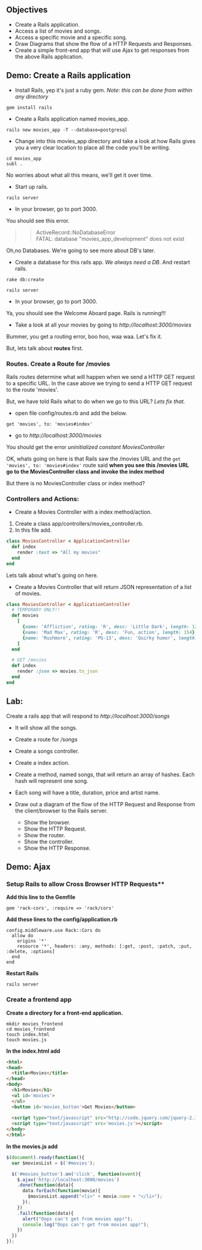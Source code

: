 ## Objectives
* Create a Rails application.
* Access a list of movies and songs.
* Access a specific movie and a specific song.
* Draw Diagrams that show the flow of a HTTP Requests and Responses.
* Create a simple front-end app that will use Ajax to get responses from the above Rails application.


## Demo: Create a Rails application

* Install Rails, yep it's just a ruby gem. *Note: this can be done from within any directory*  

```
gem install rails
```  
* Create a Rails application named movies_app. 

```
rails new movies_app -T --database=postgresql
```    

* Change into this movies_app directory and take a look at how Rails gives you a very clear location to place all the code you'll be writing. 


```
cd movies_app
subl .

```

No worries about what all this means, we'll get it over time.

* Start up rails.  

```
rails server
```

* In your browser, go to port 3000.

You should see this error. 
>> ActiveRecord::NoDatabaseError  
>> FATAL: database "movies_app_development" does not exist  

Oh,no Databases. We're going to see more about DB's later.


* Create a database for this rails app. *We always need a DB*. And restart rails.

```
rake db:create

rails server
```

* In your browser, go to port 3000.

Ya, you should see the Welcome Aboard page. Rails is running!!!


* Take a look at all your movies by going to *http://localhost:3000/movies*  

Bummer, you get a routing error, boo hoo, waa waa. Let's fix it.

But, lets talk about **routes** first. 

### Routes. Create a Route for /movies

Rails routes determine what will happen when we send a HTTP GET request to a specific URL. In the case above we trying to send a HTTP GET request to the route 'movies'.

But, we have told Rails what to do when we go to this URL? *Lets fix that.*

* open file config/routes.rb and add the below.  

```
get 'movies', to: 'movies#index'
```

* go to *http://localhost:3000/movies*

You should get the error *uninitialized constant MoviesController*

OK, whats going on here is that Rails saw the /movies URL and the ``get 'movies', to: 'movies#index'`` route said **when you see this /movies URL go to the MoviesController class and invoke the index method**

But there is no MoviesController class or index method?

### Controllers and Actions: 

* Create a Movies Controller with a index method/action.

1. Create a class app/controllers/movies_controller.rb.  
2. In this file add. 

```ruby
class MoviesController < ApplicationController
  def index
    render :text => "All my movies"
  end
end
```

Lets talk about what's going on here.

* Create a Movies Controller that will return JSON representation of a list of movies.  

```ruby
class MoviesController < ApplicationController
  # TEMPORARY ONLY!!
  def movies 
    [
      {name: 'Affliction', rating: 'R', desc: 'Little Dark', length: 123},
      {name: 'Mad Max', rating: 'R', desc: 'Fun, action', length: 154},
      {name: 'Rushmore', rating: 'PG-13', desc: 'Quirky humor', length: 105}
    ]
  end 

  # GET /movies
  def index
    render :json => movies.to_json
  end
end
```

## Lab:

Create a rails app that will respond to *http://localhost:3000/songs*

* It will show all the songs. 
* Create a route for */songs*  
* Create a songs controller.  
* Create a index action.  
* Create a method, named songs, that will return an array of hashes. Each hash will represent one song.  
* Each song will have a title, duration, price and artist name.

* Draw out a diagram of the flow of the HTTP Request and Response from the client/browser to the Rails server. 
	* Show the browser.  
	* Show the HTTP Request.  
	* Show the router.  
	* Show the controller.  
	* Show the HTTP Response.  


## Demo: Ajax 
### Setup Rails to allow Cross Browser HTTP Requests**

**Add this line to the Gemfile**
```
gem 'rack-cors', :require => 'rack/cors'
```

**Add these lines to the config/application.rb**

```
config.middleware.use Rack::Cors do
  allow do
    origins '*'
    resource '*', headers: :any, methods: [:get, :post, :patch, :put, :delete, :options]
  end
end
```

**Restart Rails**

```
rails server
```

### Create a frontend app

**Create a directory for a front-end application.**

```
mkdir movies_frontend
cd movies_frontend
touch index.html
touch movies.js
```

**In the index.html add**

```html
<html>
<head>
  <title>Movies</title>
</head>
<body>
  <h1>Movies</h1>
  <ul id='movies'>
  </ul>
  <button id='movies_button'>Get Movies</button>
  
  <script type="text/javascript" src="http://code.jquery.com/jquery-2.1.4.min.js"></script>
  <script type="text/javascript" src='movies.js'></script>
</body>
</html>
```

**In the movies.js add**

```javascript
$(document).ready(function(){
  var $moviesList = $('#movies');

  $('#movies_button').on('click', function(event){
    $.ajax('http://localhost:3000/movies')
    .done(function(data){
      data.forEach(function(movie){
        $moviesList.append("<li>" + movie.name + "</li>");
      });
    })
    .fail(function(data){
      alert("Oops can't get from movies app!");
      console.log("Oops can't get from movies app!");
    })
  })
});
```


